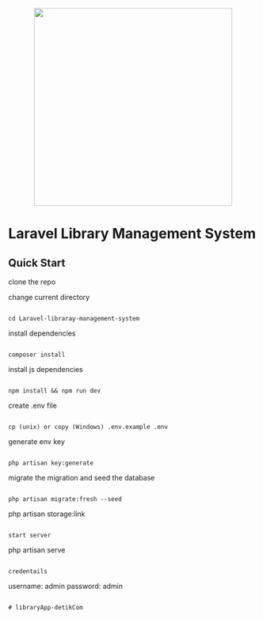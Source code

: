 <p align="center"><a href="https://laravel.com" target="_blank"><img src="https://raw.githubusercontent.com/laravel/art/master/logo-lockup/5%20SVG/2%20CMYK/1%20Full%20Color/laravel-logolockup-cmyk-red.svg" width="400"></a></p>

# Laravel Library Management System

## Quick Start

clone the repo

change current directory

```

cd Laravel-libraray-management-system

```

install dependencies

```

composer install

```

install js dependencies

```

npm install && npm run dev

```

create .env file

```

cp (unix) or copy (Windows) .env.example .env

```

generate env key

```

php artisan key:generate

```

migrate the migration and seed the database

```

php artisan migrate:fresh --seed

```

php artisan storage:link

```

start server

```

php artisan serve

```

credentails

```

username: admin
password: admin

```

# libraryApp-detikCom
```

